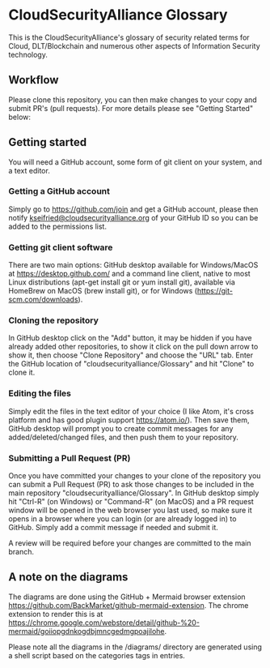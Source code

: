 # CloudSecurityAlliance Glossary

This is the CloudSecurityAlliance's glossary of security related terms for Cloud, DLT/Blockchain and numerous other aspects of Information Security technology.

## Workflow

Please clone this repository, you can then make changes to your copy and submit PR's (pull requests). For more details please see "Getting Started" below:

## Getting started

You will need a GitHub account, some form of git client on your system, and a text editor.

### Getting a GitHub account

Simply go to https://github.com/join and get a GitHub account, please then notify kseifried@cloudsecurityalliance.org of your GitHub ID so you can be added to the permissions list.

### Getting git client software

There are two main options: GitHub desktop available for Windows/MacOS at https://desktop.github.com/ and a command line client, native to most Linux distributions (apt-get install git or yum install git), available via HomeBrew on MacOS (brew install git), or for Windows (https://git-scm.com/downloads).

### Cloning the repository

In GitHub desktop click on the "Add" button, it may be hidden if you have already added other repositories, to show it click on the pull down arrow to show it, then choose "Clone Repository" and choose the "URL" tab. Enter the GitHub location of "cloudsecurityalliance/Glossary" and hit "Clone" to clone it.

### Editing the files

Simply edit the files in the text editor of your choice (I like Atom, it's cross platform and has good plugin support https://atom.io/). Then save them, GitHub desktop will prompt you to create commit messages for any added/deleted/changed files, and then push them to your repository.

### Submitting a Pull Request (PR)

Once you have committed your changes to your clone of the repository you can submit a Pull Request (PR) to ask those changes to be included in the main repository "cloudsecurityalliance/Glossary". In GitHub desktop simply hit "Ctrl-R" (on Windows) or "Command-R" (on MacOS) and a PR request window will be opened in the web browser you last used, so make sure it opens in a browser where you can login (or are already logged in) to GitHub. Simply add a commit message if needed and submit it.

A review will be required before your changes are committed to the main branch.

## A note on the diagrams

The diagrams are done using the GitHub + Mermaid browser extension https://github.com/BackMarket/github-mermaid-extension. The chrome extension to render this is at https://chrome.google.com/webstore/detail/github-%20-mermaid/goiiopgdnkogdbjmncgedmgpoajilohe.

Please note all the diagrams in the /diagrams/ directory are generated using a shell script based on the categories tags in entries.
